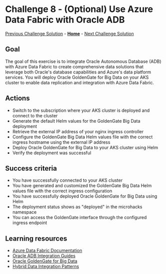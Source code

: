 # Challenge 8 - (Optional) Use Azure Data Fabric with Oracle ADB

[Previous Challenge Solution](challenge-07.md) - **[Home](../Readme.md)** - [Next Challenge Solution](challenge-09.md)

## Goal 

The goal of this exercise is to integrate Oracle Autonomous Database (ADB) with Azure Data Fabric to create comprehensive data solutions that leverage both Oracle's database capabilities and Azure's data platform services. You will deploy Oracle GoldenGate for Big Data on your AKS cluster to enable data replication and integration with Azure Data Fabric.

## Actions

* Switch to the subscription where your AKS cluster is deployed and connect to the cluster
* Generate the default Helm values for the GoldenGate Big Data deployment
* Retrieve the external IP address of your nginx ingress controller
* Configure the GoldenGate Big Data Helm values file with the correct ingress hostname using the external IP address
* Deploy Oracle GoldenGate for Big Data to your AKS cluster using Helm
* Verify the deployment was successful

## Success criteria

* You have successfully connected to your AKS cluster
* You have generated and customized the GoldenGate Big Data Helm values file with the correct ingress configuration
* You have successfully deployed Oracle GoldenGate for Big Data using Helm
* The deployment status shows as "deployed" in the microhacks namespace
* You can access the GoldenGate interface through the configured ingress endpoint

## Learning resources
* [Azure Data Fabric Documentation](https://docs.microsoft.com/en-us/azure/data-factory/)
* [Oracle ADB Integration Guides](https://docs.oracle.com/en/cloud/paas/autonomous-database/)
* [Oracle GoldenGate for Big Data](https://docs.oracle.com/en/middleware/goldengate/big-data/)
* [Hybrid Data Integration Patterns](https://docs.microsoft.com/en-us/azure/architecture/)
